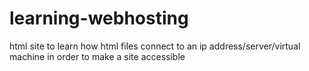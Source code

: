 # learning-webhosting
html site to learn how html files connect to an ip address/server/virtual machine in order to make a site accessible
